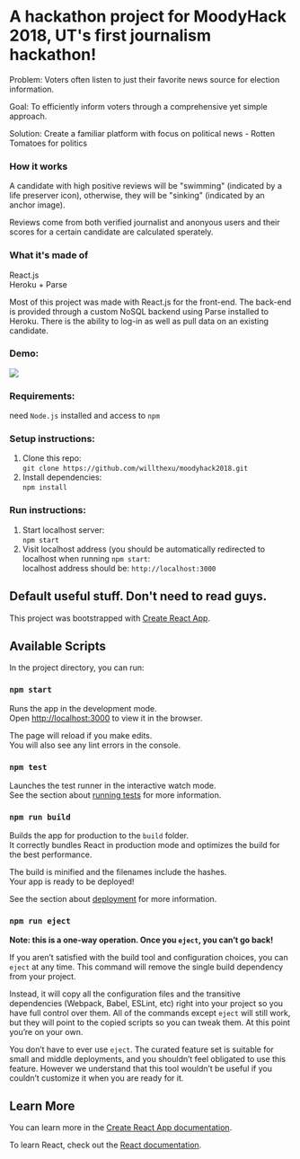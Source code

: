 # A hackathon project for MoodyHack 2018, UT's first journalism hackathon!

Problem: Voters often listen to just their favorite news source for election information.   

Goal: To efficiently inform voters through a comprehensive yet simple approach.  

Solution: Create a familiar platform with focus on political news - Rotten Tomatoes for politics

### How it works
A candidate with high positive reviews will be "swimming" (indicated by a life preserver icon), otherwise, they will be "sinking" (indicated by an anchor image).

Reviews come from both verified journalist and anonyous users and their scores for a certain candidate are calculated sperately.

### What it's made of
React.js  
Heroku + Parse

Most of this project was made with React.js for the front-end. The back-end is provided through a custom NoSQL backend using Parse installed to Heroku. There is the ability to log-in as well as pull data on an existing candidate. 


### Demo:
![](https://github.com/willthexu/moodyhack2018/blob/master/demo.gif)

### Requirements:
need `Node.js` installed and access to `npm`

### Setup instructions:  
1. Clone this repo:  
`git clone https://github.com/willthexu/moodyhack2018.git`
2. Install dependencies:  
`npm install`

### Run instructions:  
1. Start localhost server:  
`npm start`  
2. Visit localhost address (you should be automatically redirected to localhost when running `npm start`:  
localhost address should be: `http://localhost:3000`


## Default useful stuff. Don't need to read guys.

This project was bootstrapped with [Create React App](https://github.com/facebook/create-react-app).

## Available Scripts

In the project directory, you can run:

### `npm start`

Runs the app in the development mode.<br>
Open [http://localhost:3000](http://localhost:3000) to view it in the browser.

The page will reload if you make edits.<br>
You will also see any lint errors in the console.

### `npm test`

Launches the test runner in the interactive watch mode.<br>
See the section about [running tests](https://facebook.github.io/create-react-app/docs/running-tests) for more information.

### `npm run build`

Builds the app for production to the `build` folder.<br>
It correctly bundles React in production mode and optimizes the build for the best performance.

The build is minified and the filenames include the hashes.<br>
Your app is ready to be deployed!

See the section about [deployment](https://facebook.github.io/create-react-app/docs/deployment) for more information.

### `npm run eject`

**Note: this is a one-way operation. Once you `eject`, you can’t go back!**

If you aren’t satisfied with the build tool and configuration choices, you can `eject` at any time. This command will remove the single build dependency from your project.

Instead, it will copy all the configuration files and the transitive dependencies (Webpack, Babel, ESLint, etc) right into your project so you have full control over them. All of the commands except `eject` will still work, but they will point to the copied scripts so you can tweak them. At this point you’re on your own.

You don’t have to ever use `eject`. The curated feature set is suitable for small and middle deployments, and you shouldn’t feel obligated to use this feature. However we understand that this tool wouldn’t be useful if you couldn’t customize it when you are ready for it.

## Learn More

You can learn more in the [Create React App documentation](https://facebook.github.io/create-react-app/docs/getting-started).

To learn React, check out the [React documentation](https://reactjs.org/).
